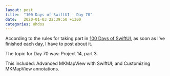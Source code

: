 ```yaml
---
layout: post
title:  "100 Days of SwiftUI - Day 70"
date:   2020-01-03 22:39:50 +1300
categories: ohdos
---
```

According to the rules for taking part in [100 Days of SwiftUI](https://www.hackingwithswift.com/100/swiftui), as soon as I've finished each day, I have to post about it.

The topic for Day 70 was: Project 14, part 3.

This included: Advanced MKMapView with SwiftUI; and Customizing MKMapView annotations.
